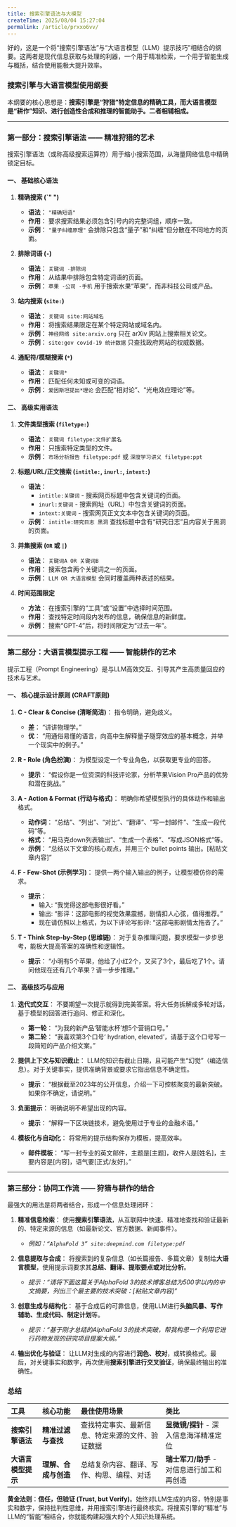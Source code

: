 ```yaml
---
title: 搜索引擎语法与大模型
createTime: 2025/08/04 15:27:04
permalink: /article/prxxo6vv/
---
```

好的，这是一个将“搜索引擎语法”与“大语言模型（LLM）提示技巧”相结合的纲要。这两者是现代信息获取与处理的利器，一个用于精准检索，一个用于智能生成与概括，结合使用能极大提升效率。

### **搜索引擎与大语言模型使用纲要**

本纲要的核心思想是：**搜索引擎是“狩猎”特定信息的精确工具，而大语言模型是“耕作”知识、进行创造性合成和推理的智能助手。二者相辅相成。**

---

### **第一部分：搜索引擎语法 —— 精准狩猎的艺术**

搜索引擎语法（或称高级搜索运算符）用于缩小搜索范围，从海量网络信息中精确锁定目标。

#### **一、 基础核心语法**

1.  **精确搜索 (`" ")**
    *   **语法**： `"精确短语"`
    *   **作用**： 要求搜索结果必须包含引号内的完整词组，顺序一致。
    *   **示例**： `"量子纠缠原理"` 会排除只包含“量子”和“纠缠”但分散在不同地方的页面。

2.  **排除词语 (`-`)**
    *   **语法**： `关键词 -排除词`
    *   **作用**： 从结果中排除包含特定词语的页面。
    *   **示例**： `苹果 -公司 -手机` 用于搜索水果“苹果”，而非科技公司或产品。

3.  **站内搜索 (`site:`)**
    *   **语法**： `关键词 site:网站域名`
    *   **作用**： 将搜索结果限定在某个特定网站或域名内。
    *   **示例**： `神经网络 site:arxiv.org` 只在 arXiv 网站上搜索相关论文。
    *   **示例**： `site:gov covid-19 统计数据` 只查找政府网站的权威数据。

4.  **通配符/模糊搜索 (`*`)**
    *   **语法**： `关键词*`
    *   **作用**： 匹配任何未知或可变的词语。
    *   **示例**： `爱因斯坦提出*理论` 会匹配“相对论”、“光电效应理论”等。

#### **二、 高级实用语法**

1.  **文件类型搜索 (`filetype:`)**
    *   **语法**： `关键词 filetype:文件扩展名`
    *   **作用**： 只搜索特定类型的文件。
    *   **示例**： `市场分析报告 filetype:pdf` 或 `深度学习讲义 filetype:ppt`

2.  **标题/URL/正文搜索 (`intitle:`, `inurl:`, `intext:`)**
    *   **语法**：
        *   `intitle:关键词` - 搜索网页标题中包含关键词的页面。
        *   `inurl:关键词` - 搜索网址（URL）中包含关键词的页面。
        *   `intext:关键词` - 搜索网页正文文本中包含关键词的页面。
    *   **示例**： `intitle:研究日志 黑洞` 查找标题中含有“研究日志”且内容关于黑洞的页面。

3.  **并集搜索 (`OR` 或 `|`)**
    *   **语法**： `关键词A OR 关键词B`
    *   **作用**： 搜索包含两个关键词之一的页面。
    *   **示例**： `LLM OR 大语言模型` 会同时覆盖两种表述的结果。

4.  **时间范围限定**
    *   **方法**： 在搜索引擎的“工具”或“设置”中选择时间范围。
    *   **作用**： 查找特定时间段内发布的信息，确保信息的新鲜度。
    *   **示例**： 搜索“GPT-4”后，将时间限定为“过去一年”。

---

### **第二部分：大语言模型提示工程 —— 智能耕作的艺术**

提示工程（Prompt Engineering）是与LLM高效交互、引导其产生高质量回应的技术与艺术。

#### **一、 核心提示设计原则 (CRAFT原则)**

1.  **C - Clear & Concise (清晰简洁)**： 指令明确，避免歧义。
    *   **差**： “讲讲物理学。”
    *   **优**： “用通俗易懂的语言，向高中生解释量子隧穿效应的基本概念，并举一个现实中的例子。”

2.  **R - Role (角色扮演)**： 为模型设定一个专业角色，以获取更专业的回答。
    *   **提示**： “假设你是一位资深的科技评论家，分析苹果Vision Pro产品的优势和潜在挑战。”

3.  **A - Action & Format (行动与格式)**： 明确你希望模型执行的具体动作和输出格式。
    *   **动作词**： “总结”、“列出”、“对比”、“翻译”、“写一封邮件”、“生成一段代码”等。
    *   **格式**： “用马克down列表输出”、“生成一个表格”、“写成JSON格式”等。
    *   **示例**： “总结以下文章的核心观点，并用三个 bullet points 输出。[粘贴文章内容]”

4.  **F - Few-Shot (示例学习)**： 提供一两个输入输出的例子，让模型模仿你的需求。
    *   **提示**：
        *   输入: “我觉得这部电影很好看。”
        *   输出: “影评：这部电影的视觉效果震撼，剧情扣人心弦，值得推荐。”
        *   现在请仿照以上格式，为以下评论写影评: “这部电影剧情太拖沓了。”

5.  **T - Think Step-by-Step (思维链)**： 对于复杂推理问题，要求模型一步步思考，能极大提高答案的准确性和逻辑性。
    *   **提示**： “小明有5个苹果，他给了小红2个，又买了3个，最后吃了1个。请问他现在还有几个苹果？请一步步推理。”

#### **二、 高级技巧与应用**

1.  **迭代式交互**： 不要期望一次提示就得到完美答案。将大任务拆解成多轮对话，基于模型的回答进行追问、修正和深化。
    *   **第一轮**： “为我的新产品‘智能水杯’想5个营销口号。”
    *   **第二轮**： “我喜欢第3个口号‘ hydration, elevated’，请基于这个口号写一段简短的产品介绍文案。”

2.  **提供上下文与知识截止**： LLM的知识有截止日期，且可能产生“幻觉”（编造信息）。对于关键事实，提供准确背景或要求它指出信息不确定性。
    *   **提示**： “根据截至2023年的公开信息，介绍一下可控核聚变的最新突破。如果你不确定，请说明。”

3.  **负面提示**： 明确说明不希望出现的内容。
    *   **提示**： “解释一下区块链技术，避免使用过于专业的金融术语。”

4.  **模板化与自动化**： 将常用的提示结构保存为模板，提高效率。
    *   **邮件模板**： “写一封专业的英文邮件，主题是[主题]，收件人是[姓名]，主要内容是[内容]，语气要[正式/友好]。”

---

### **第三部分：协同工作流 —— 狩猎与耕作的结合**

最强大的用法是将两者结合，形成一个信息处理闭环：

1.  **精准信息检索**： 使用**搜索引擎语法**，从互联网中快速、精准地查找和验证最新的、特定来源的信息（如最新论文、官方数据、新闻事件）。
    *   *例如：`“AlphaFold 3” site:deepmind.com filetype:pdf`*

2.  **信息提取与合成**： 将搜索到的复杂信息（如长篇报告、多篇文章）复制给**大语言模型**，使用提示词要求其**总结、翻译、提取要点或对比分析**。
    *   *提示：“请将下面这篇关于AlphaFold 3的技术博客总结为500字以内的中文摘要，列出三个最主要的技术突破：[粘贴文章内容]”*

3.  **创意生成与结构化**： 基于合成后的可靠信息，使用LLM进行**头脑风暴、写作辅助、生成代码、制定计划**等。
    *   *提示：“基于刚才总结的AlphaFold 3的技术突破，帮我构思一个利用它进行药物发现的研究项目提案大纲。”*

4.  **输出优化与验证**： 让LLM对生成的内容进行**润色、校对**，或转换格式。最后，对关键事实和数字，再次使用**搜索引擎进行交叉验证**，确保最终输出的准确性。

### **总结**

| 工具 | 核心功能 | 最佳使用场景 | 类比 |
| :--- | :--- | :--- | :--- |
| **搜索引擎语法** | **精准过滤与查找** | 查找特定事实、最新信息、特定来源的文件、验证数据 | **显微镜/探针** - 深入信息海洋精准定位 |
| **大语言模型提示** | **理解、合成与创造** | 总结复杂内容、翻译、写作、构思、编程、对话 | **瑞士军刀/助手** - 对信息进行加工和再创造 |

**黄金法则**：**信任，但验证 (Trust, but Verify)**。始终对LLM生成的内容，特别是事实和数字，保持批判性思维，并用搜索引擎进行最终核实。将搜索引擎的“精准”与LLM的“智能”相结合，你就能构建起强大的个人知识处理系统。